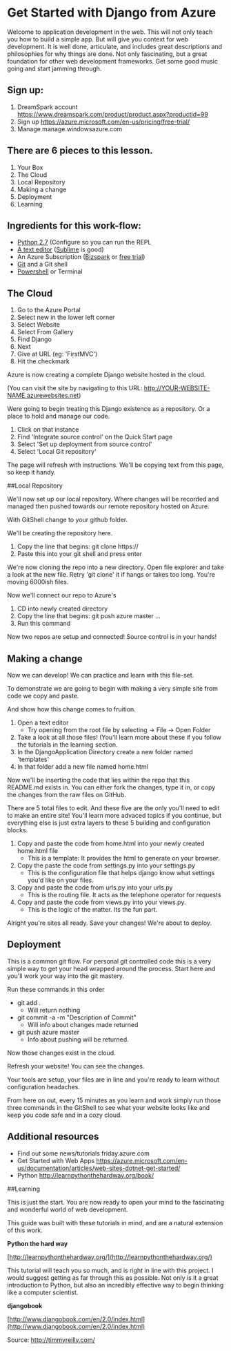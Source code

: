 # Get Started with Django from Azure

Welcome to application development in the web. This will not only teach you how to build a simple app. But will give you context for web development. It is well done, articulate, and includes great descriptions and philosophies for why things are done. Not only fascinating, but a great foundation for other web development frameworks. Get some good music going and start jamming through.

## Sign up:

1. DreamSpark account https://www.dreamspark.com/product/product.aspx?productid=99 
2. Sign up https://azure.microsoft.com/en-us/pricing/free-trial/
3. Manage manage.windowsazure.com

## There are 6 pieces to this lesson.  

1. Your Box
2. The Cloud
3. Local Repository
4. Making a change
5. Deployment
6. Learning


## Ingredients for this work-flow:

- [Python 2.7](https://www.python.org/download/releases/2.7/) (Configure so you can run the REPL
- [A text editor](http://www.howtogeek.com/112385/the-best-free-text-editors-for-windows-and-linux/ "How To Geek has good guide") ([Sublime](http://www.sublimetext.com/ "Sublime's site") is good)
- An Azure Subscription ([Bizspark](http://www.microsoft.com/bizspark/ "Gotta get me some of that bizspark. I can hook you up as well @timmyreilly") or [free trial](http://azure.microsoft.com/en-us/pricing/free-trial/ "Free trial site. Let me know if it's changed @timmyreilly"))
- [Git](https://github.com/) and a Git shell
- [Powershell](http://en.wikipedia.org/wiki/Windows_PowerShell "This wikipedia is excellent ") or Terminal 

## The Cloud

1. Go to the Azure Portal
2. Select new in the lower left corner
3. Select Website
4. Select From Gallery
5. Find Django
6. Next 
7. Give at URL (eg: 'FirstMVC')
8. Hit the checkmark

Azure is now creating a complete Django website hosted in the cloud. 

(You can visit the site by navigating to this URL: http://YOUR-WEBSITE-NAME.azurewebsites.net)

Were going to begin treating this Django existence as a repository. Or a place to hold and manage our code.

1. Click on that instance
2. Find 'Integrate source control' on the Quick Start page
3. Select 'Set up deployment from source control'
4. Select 'Local Git repository'

The page will refresh with instructions. 
We'll be copying text from this page, so keep it handy. 
 

##Local Repository

We'll now set up our local repository. Where changes will be recorded and managed then pushed towards our remote repository hosted on Azure. 

With GitShell change to your github folder. 

We'll be creating the repository here. 

1. Copy the line that begins: git clone https:// 
2. Paste this into your git shell and press enter

We're now cloning the repo into a new directory. 
Open file explorer and take a look at the new file. Retry 'git clone' it if hangs or takes too long. You're moving 6000ish files. 

Now we'll connect our repo to Azure's

1. CD into newly created directory
2. Copy the line that begins: git push azure master ...
3. Run this command

Now two repos are setup and connected! 
Source control is in your hands! 

## Making a change

Now we can develop! We can practice and learn with this file-set.

To demonstrate we are going to begin with making a very simple site from code we copy and paste. 

And show how this change comes to fruition. 

1. Open a text editor
	- Try opening from the root file by selecting -> File -> Open Folder
2. Take a look at all those files! (You'll learn more about these if you follow the tutorials in the learning section. 
3.  In the DjangoApplication Directory create a new folder named 'templates'
4.  In that folder add a new file named home.html

Now we'll be inserting the code that lies within the repo that this README.md exists in. You can either fork the changes, type it in, or copy the changes from the raw files on GitHub. 

There are 5 total files to edit. And these five are the only you'll need to edit to make an entire site! You'll learn more advaced topics if you continue, but everything else is just extra layers to these 5 building and configuration blocks. 

1. Copy and paste the code from home.html into your newly created home.html file 
	- This is a template: It provides the html to generate on your browser. 
2. Copy the paste the code from settings.py into your settings.py
	- This is the configuration file that helps django know what settings you'd like on your files. 
3. Copy and paste the code from urls.py into your urls.py
	- This is the routing file. It acts as the telephone operator for requests
4. Copy and paste the code from views.py into your views.py. 
	- This is the logic of the matter. Its the fun part. 

Alright you're sites all ready. Save your changes! We're about to deploy. 


## Deployment

This is a common git flow. For personal git controlled code this is a very simple way to get your head wrapped around the process. Start here and you'll work your way into the git mastery. 

Run these commands in this order

- git add . 	
	- Will return nothing	
- git commit -a -m "Description of Commit"
	- Will info about changes made returned
- git push azure master
	- Info about pushing will be returned.

Now those changes exist in the cloud. 

Refresh your website! You can see the changes.  

Your tools are setup, your files are in line and you're ready to learn without configuration headaches. 

From here on out, every 15 minutes as you learn and work simply run those three commands in the GitShell to see what your website looks like and keep you code safe and in a cozy cloud. 


## Additional resources
- Find out some news/tutorials friday.azure.com
- Get Started with Web Apps
 https://azure.microsoft.com/en-us/documentation/articles/web-sites-dotnet-get-started/
- Python http://learnpythonthehardway.org/book/ 

##Learning

This is just the start. You are now ready to open your mind to the fascinating and wonderful world of web development. 

This guide was built with these tutorials in mind, and are a natural extension of this work.  

**Python the hard way**

[http://learnpythonthehardway.org/](http://learnpythonthehardway.org/)

This tutorial will teach you so much, and is right in line with this project. I would suggest getting as far through this as possible. Not only is it a great introduction to Python, but also an incredibly effective way to begin thinking like a computer scientist.

**djangobook**

[http://www.djangobook.com/en/2.0/index.html](http://www.djangobook.com/en/2.0/index.html)


Source: http://timmyreilly.com/

